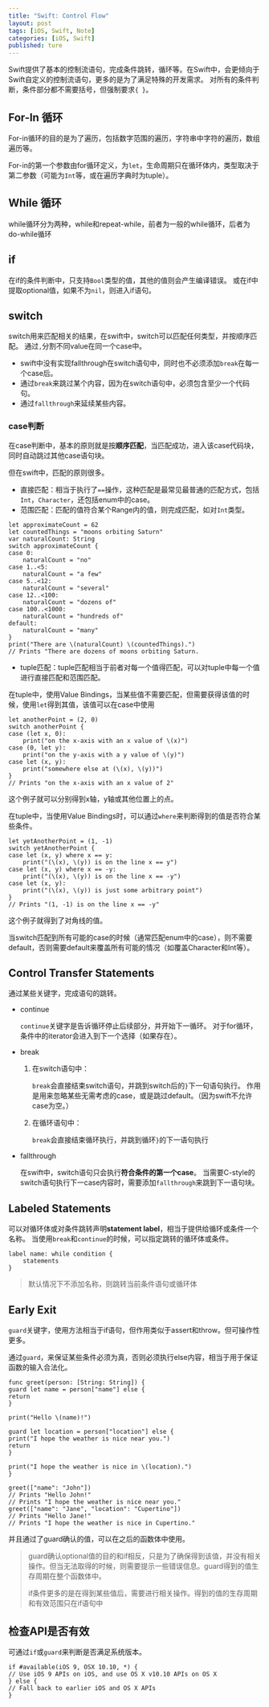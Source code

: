 ```yaml
---
title: "Swift: Control Flow"
layout: post
tags: [iOS, Swift, Note]
categories: [iOS, Swift]
published: ture
---
```


Swift提供了基本的控制流语句，完成条件跳转，循环等。在Swift中，会更倾向于Swift自定义的控制流语句，更多的是为了满足特殊的开发需求。
对所有的条件判断，条件部分都不需要括号，但强制要求`{ }`。

## For-In 循环

For-in循环的目的是为了遍历，包括数字范围的遍历，字符串中字符的遍历，数组遍历等。

For-in的第一个参数由for循环定义，为`let`，生命周期只在循环体内，类型取决于第二参数（可能为`Int`等，或在遍历字典时为tuple）。

## While 循环

while循环分为两种，while和repeat-while，前者为一般的while循环，后者为do-while循环

## if

在if的条件判断中，只支持`Bool`类型的值，其他的值则会产生编译错误。
或在if中提取optional值，如果不为`nil`，则进入if语句。

## switch

switch用来匹配相关的结果，在swift中，switch可以匹配任何类型，并按顺序匹配。
通过`,`分割不同value在同一个case中。

* swift中没有实现fallthrough在switch语句中，同时也不必须添加`break`在每一个case后。
* 通过`break`来跳过某个内容，因为在switch语句中，必须包含至少一个代码句。
* 通过`fallthrough`来延续某些内容。

### case判断

在case判断中，基本的原则就是按**顺序匹配**，当匹配成功，进入该case代码块，同时自动跳过其他case语句块。

但在swift中，匹配的原则很多。

* 直接匹配：相当于执行了`==`操作，这种匹配是最常见最普通的匹配方式，包括`Int`，`Character`，还包括enum中的case。
* 范围匹配：匹配的值符合某个Range内的值，则完成匹配，如对`Int`类型。

```
let approximateCount = 62
let countedThings = "moons orbiting Saturn"
var naturalCount: String
switch approximateCount {
case 0:
	naturalCount = "no"
case 1..<5:
	naturalCount = "a few"
case 5..<12:
	naturalCount = "several"
case 12..<100:
	naturalCount = "dozens of"
case 100..<1000:
	naturalCount = "hundreds of"
default:
	naturalCount = "many"
}
print("There are \(naturalCount) \(countedThings).")
// Prints "There are dozens of moons orbiting Saturn.
```

* tuple匹配：tuple匹配相当于前者对每一个值得匹配，可以对tuple中每一个值进行直接匹配和范围匹配。

在tuple中，使用Value Bindings，当某些值不需要匹配，但需要获得该值的时候，使用`let`得到其值，该值可以在case中使用

```
let anotherPoint = (2, 0)
switch anotherPoint {
case (let x, 0):
	print("on the x-axis with an x value of \(x)")
case (0, let y):
	print("on the y-axis with a y value of \(y)")
case let (x, y):
	print("somewhere else at (\(x), \(y))")
}
// Prints "on the x-axis with an x value of 2"
```

这个例子就可以分别得到x轴，y轴或其他位置上的点。


在tuple中，当使用Value Bindings时，可以通过`where`来判断得到的值是否符合某些条件。

```
let yetAnotherPoint = (1, -1)
switch yetAnotherPoint {
case let (x, y) where x == y:
	print("(\(x), \(y)) is on the line x == y")
case let (x, y) where x == -y:
	print("(\(x), \(y)) is on the line x == -y")
case let (x, y):
	print("(\(x), \(y)) is just some arbitrary point")
}
// Prints "(1, -1) is on the line x == -y"
```

这个例子就得到了对角线的值。


当switch匹配到所有可能的case的时候（通常匹配enum中的case），则不需要default，否则需要default来覆盖所有可能的情况（如覆盖Character和Int等）。

## Control Transfer Statements

通过某些关键字，完成语句的跳转。

* continue
 
	`continue`关键字是告诉循环停止后续部分，并开始下一循环。
对于for循环，条件中的iterator会进入到下一个选择（如果存在）。
* break
	1. 在switch语句中：

		`break`会直接结束switch语句，并跳到switch后的`}`下一句语句执行。
作用是用来忽略某些无需考虑的case，或是跳过default。（因为swift不允许case为空。）
	2. 在循环语句中：
		
		`break`会直接结束循环执行，并跳到循环`}`的下一语句执行
		
* fallthrough
	
	在swift中，switch语句只会执行**符合条件的第一个case**。
	当需要C-style的switch语句执行下一case内容时，需要添加`fallthrough`来跳到下一语句块。

## Labeled Statements

可以对循环体或对条件跳转声明**statement label**，相当于提供给循环或条件一个名称。
当使用`break`和`continue`的时候，可以指定跳转的循环体或条件。

```
label name: while condition {
	statements
}
```

> 默认情况下不添加名称，则跳转当前条件语句或循环体

## Early Exit

`guard`关键字，使用方法相当于if语句，但作用类似于assert和throw。但可操作性更多。

通过`guard`，来保证某些条件必须为真，否则必须执行else内容，相当于用于保证函数的输入合法化。

```
func greet(person: [String: String]) {
guard let name = person["name"] else {
return
}

print("Hello \(name)!")

guard let location = person["location"] else {
print("I hope the weather is nice near you.")
return
}

print("I hope the weather is nice in \(location).")
}

greet(["name": "John"])
// Prints "Hello John!"
// Prints "I hope the weather is nice near you."
greet(["name": "Jane", "location": "Cupertino"])
// Prints "Hello Jane!"
// Prints "I hope the weather is nice in Cupertino."
```

并且通过了guard确认的值，可以在之后的函数体中使用。

> guard确认optional值的目的和if相反，只是为了确保得到该值，并没有相关操作。但当无法取得的时候，则需要提示一些错误信息。guard得到的值生存周期在整个函数体中。
> 
> if条件更多的是在得到某些值后，需要进行相关操作。得到的值的生存周期和有效范围只在if语句中

## 检查API是否有效

可通过`if`或`guard`来判断是否满足系统版本。

```
if #available(iOS 9, OSX 10.10, *) {
// Use iOS 9 APIs on iOS, and use OS X v10.10 APIs on OS X
} else {
// Fall back to earlier iOS and OS X APIs
}
```


